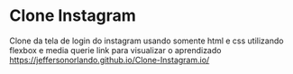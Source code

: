 # Clone Instagram

Clone da tela de login do instagram usando somente html e css
utilizando flexbox e media querie
link para visualizar o aprendizado
https://jeffersonorlando.github.io/Clone-Instagram.io/
